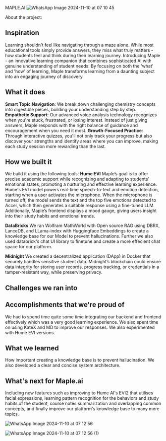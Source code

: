 MAPLE.AI
![WhatsApp Image 2024-11-10 at 07 10 45](https://github.com/user-attachments/assets/fb65531d-3697-406c-9e44-3a8ce9dad6af)

About the project:
## Inspiration
Learning shouldn't feel like navigating through a maze alone. While most educational tools simply provide answers, they miss what truly matters - how students feel and think during their learning journey.
Introducing Maple - an innovative learning companion that combines sophisticated AI with genuine understanding of student needs:
By focusing on both the 'what' and 'how' of learning, Maple transforms learning from a daunting subject into an engaging journey of discovery.

## What it does
**Smart Topic Navigation**: We break down challenging chemistry concepts into digestible pieces, building your understanding step by step.
**Empathetic Support**: Our advanced voice analysis technology recognizes when you're stuck, frustrated, or losing interest. Instead of just giving answers, Maple responds with the right balance of guidance and encouragement when you need it most.
**Growth-Focused Practice**: Through interactive quizzes, you'll not only track your progress but also discover your strengths and identify areas where you can improve, making each study session more rewarding than the last.

## How we built it
We build it using the following tools:
**Hume EVI**
Maple’s goal is to offer precise academic support while recognizing and adapting to students’ emotional states, promoting a nurturing and effective learning experience.
Hume's EVI model powers real-time speech-to-text and emotion detection, starting when a user activates the microphone. When the microphone is turned off, the model sends the text and the top five emotions detected to Accel, which then generates a suitable response using a fine-tuned LLM. Additionally, Maple’s frontend displays a mood gauge, giving users insight into their study habits and emotional trends.

**DataBricks**
We ran Wolfram MathWorld with Open source RAG using DBRX, LanceDB, and LLama-index with Huggingface Embeddings to create a knowledge base for our Model to prevent hallucinations. Further we also used databrick's chat UI library to finetune and create a more effecient chat space for our platform.

**Midnight**
We created a decentralized application (DApp) in Docker that securely handles sensitive student data. Midnight’s blockchain could ensure data integrity for storing user records, progress tracking, or credentials in a tamper-resistant way, while preserving privacy. 
## Challenges we ran into

## Accomplishments that we're proud of
We had to spend time quite some time integrating our backend and frontend effectively which was a very good learning experience. We also spent time on using KateX and MD to improve our responses. We also experimented with Hume EVI versions.

## What we learned
How important creating a knowledge base is to prevent hallucination. We also developed a clear and concise system architecture.

## What's next for Maple.ai
Including new features such as improving to Hume AI's EVI2 that utilises facial expressions, learning pattern recognition for the behaviors and study habits of the student, course notes summarization and overlapping common concepts, and finally improve our platform's knowledge base to many more topics.

![WhatsApp Image 2024-11-10 at 07 12 56](https://github.com/user-attachments/assets/67b4b3f7-df4c-488d-bb87-9b9382f6938d)

![WhatsApp Image 2024-11-10 at 07 12 56 (1)](https://github.com/user-attachments/assets/2dc0612f-bc5a-45cf-9888-6c9088798b62)



